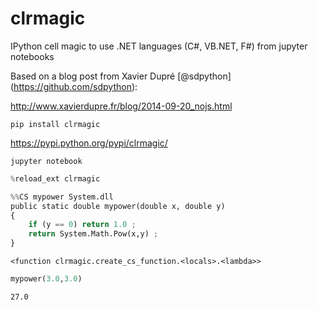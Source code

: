 # clrmagic
IPython cell magic to use .NET languages (C#, VB.NET, F#) from jupyter notebooks

Based on a blog post from Xavier Dupré [@sdpython] (https://github.com/sdpython):

http://www.xavierdupre.fr/blog/2014-09-20_nojs.html

`pip install clrmagic`

https://pypi.python.org/pypi/clrmagic/

`jupyter notebook`

```python
%reload_ext clrmagic
```


```python
%%CS mypower System.dll
public static double mypower(double x, double y)
{
    if (y == 0) return 1.0 ;
    return System.Math.Pow(x,y) ;
}
```




    <function clrmagic.create_cs_function.<locals>.<lambda>>




```python
mypower(3.0,3.0)
```




    27.0




```python

```

